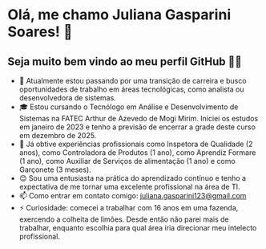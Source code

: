# Olá, me chamo Juliana Gasparini Soares! 💫
## Seja muito bem vindo ao meu perfil GitHub 👋😄

- 🔭 Atualmente estou passando por uma transição de carreira e busco oportunidades de trabalho em áreas tecnológicas, como analista ou desenvolvedora de sistemas.
- 🎓 Estou cursando o Tecnólogo em Análise e Desenvolvimento de Sistemas na FATEC Arthur de Azevedo de Mogi Mirim. Iniciei os estudos em janeiro de 2023 e tenho a previsão de encerrar a grade deste curso em dezembro de 2025.
- 👜 Já obtive experiências profissionais como Inspetora de Qualidade (2 anos), como Controladora de Produtos (1 ano), como Aprendiz Formare (1 ano), como Auxiliar de Serviços de alimentação (1 ano) e como Garçonete (3 meses).
- 😊 Sou uma entusiasta na prática do aprendizado contínuo e tenho a expectativa de me tornar uma excelente profissional na área de TI.
- 📫 Como entrar em contato comigo: juliana.gasparini123@gmail.com
- ⚡ Curiosidade:	comecei a trabalhar com 16 anos em uma fazenda, exercendo a colheita de limões. Desde então não parei mais de trabalhar, enquanto escolhia para qual área iria direcionar meu intelecto profissional.
